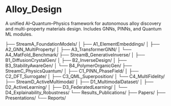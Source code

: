 # Alloy_Design
A unified AI–Quantum–Physics framework for autonomous alloy discovery and multi-property materials design. Includes GNNs, PINNs, and Quantum ML modules.

├── StreamA_FoundationModels/
│   ├── A1_ElementEmbeddings/
│   ├── A2_GNN_MultiProperty/
│   ├── A3_TransformerGNN/
│   └── A4_MatFold_Benchmark/
├── StreamB_GenerativeInverse/
│   ├── B1_DiffusionCrystalGen/
│   ├── B2_InverseDesign/
│   ├── B3_StabilityAwareGen/
│   └── B4_PolymerOrganicGen/
├── StreamC_PhysicsQuantum/
│   ├── C1_PINN_PhaseField/
│   ├── C2_DFT_Surrogate/
│   ├── C3_QML_Superposition/
│   └── C4_MultiFidelity/
├── StreamD_ActiveMultimodal/
│   ├── D1_MultimodalDataset/
│   ├── D2_ActiveLearning/
│   ├── D3_FederatedLearning/
│   └── D4_Explainability_Robustness/
└── Results_Publications/
    ├── Papers/
    ├── Presentations/
    └── Reports/
